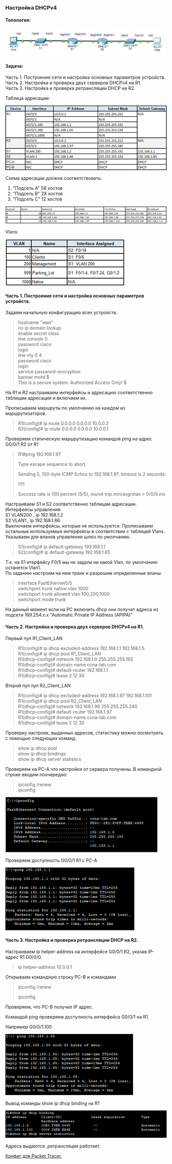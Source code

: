 ### **Настройка DHCPv4**

#### **Топология:**

![Scheme](https://github.com/Cooler1213/Otus-Network/blob/37bb58b96d1e507d3eb2a657462a07a2de71d186/Lab/DHCPv4/Scheme%20v4.png)

#### Задача:

Часть 1. Построение сети и настройка основных параметров устройств.  
Часть 2. Настройка и проверка двух серверов DHCPv4 на R1.  
Часть 3. Настройка и проверка ретрансляции DHCP на R2.   

Таблица адресации:

![IP](https://github.com/Cooler1213/Otus-Network/blob/f4ca1c7a366edbb844ca06151599a39213227bc0/Lab/DHCPv4/IP.png)

Схема адресации должна соответствовать:
1. "Подсеть A" 58 хостов
2. "Подсеть B" 28 хостов
3. "Подсеть C" 12 хостов

![Subnet](https://github.com/Cooler1213/Otus-Network/blob/f4ca1c7a366edbb844ca06151599a39213227bc0/Lab/DHCPv4/Subnet.png)

Vlans:

![Vlan](https://github.com/Cooler1213/Otus-Network/blob/f4ca1c7a366edbb844ca06151599a39213227bc0/Lab/DHCPv4/Vlan.png)

#### Часть 1. Построение сети и настройка основных параметров устройств.

Задаем начальную конфигурацию всех устройств.

> hostname "имя"  
> no ip domain lookup  
> enable secret class  
> line console 0   
> password cisco  
> login  
> line vty 0 4  
> password cisco  
> login  
> service password-encryption  
> banner motd $  
> This is a secure system. Authorized Access Only! $

На R1 и R2 настраиваем интерфейсы и адресацию соответственно таблицам адресации и включаем их.

Прописываем маршруты по умолчанию на каждом из маршрутизаторов.

> R1(config)# ip route 0.0.0.0 0.0.0.0 10.0.0.2  
> R2(config)# ip route 0.0.0.0 0.0.0.0 10.0.0.1

Проверяем статическую маршрутизацию командой ping на адрес G0/0/1 R2 от R1

> R1#ping 192.168.1.97 
>
> Type escape sequence to abort.
>
> Sending 5, 100-byte ICMP Echos to 192.168.1.97, timeout is 2 seconds:
>
> !!!!!
>
> Success rate is 100 percent (5/5), round-trip min/avg/max = 0/0/0 ms
>



Настраиваем S1 и S2 соответственно таблицам адресации.  
Интерфейсы управления:  
S1 VLAN200 , ip 192.168.1.2  
S2 VLAN1 , ip 192.168.1.66  
Выключаем интерфейсы, которые не используются. 
Прописываем остальные используемые интерфейсы в соответствии с таблицей Vlans.  
Указываем для вланов управления шлюз по умолчанию.

> S1(config)# ip default-gateway 192.168.1.1  
> S2(config)# ip default-gateway 192.168.1.65

Т.к. на S1 итерфейсу F0/5 мы не задали ни какой Vlan, по умолчанию останется Vlan1.  
По заданию настроим на нем транк и разрешим определенные вланы.

> interface FastEthernet0/5  
> switchport trunk native vlan 1000  
> switchport trunk allowed vlan 100,200,1000  
> switchport mode trunk

На данный момент если на PC включить dhcp они получат адреса из подсети  169.254.x.x "Automatic Private IP Address (APIPA)" 



#### Часть 2. Настройка и проверка двух серверов DHCPv4 на R1. 

Первый пул R1_Client_LAN

> R1(config)# ip dhcp excluded-address 192.168.1.1 192.168.1.5  
> R1(config)# ip dhcp pool R1_Client_LAN   
> R1(dhcp–config)# network 192.168.1.0 255.255.255.192  
> R1(dhcp–config)# domain-name ccna-lab.com  
> R1(dhcp–config)# default-router 192.168.1.1  
> R1(dhcp–config)# lease 2 12 30

Второй пул пул R2_Client_LAN

> R1(config)# ip dhcp excluded-address 192.168.1.97 192.168.1.101  
> R1(config)# ip dhcp pool R2_Client_LAN  
> R1(dhcp–config)# network 192.168.1.96 255.255.255.240  
> R1(dhcp–config)# default-router 192.168.1.97  
> R1(dhcp–config)# domain-name ccna-lab.com  
> R1(dhcp–config)# lease 2 12 30

Проверку настроек, выданных адресов, статистику можно посмотреть с помощью следующих команд.

> show ip dhcp pool   
> show ip dhcp bindings  
> show ip dhcp server statistics

Проверяем на PC-A что настройки от сервера получены.
В командной строке вводим поочередно: 

>
>  
> ipconfig /renew  
> ipconfig 

![ipconfig PC-A](https://github.com/Cooler1213/Otus-Network/blob/d7039c92b4f3739e5bfafbcd0d5d3aaf6c209c8c/Lab/DHCPv4/ipconfig%20PC-A.png)

Проверяем доступность  G0/0/1  R1 с PC-A

![Ping PC-A to R1](https://github.com/Cooler1213/Otus-Network/blob/682b6cb15ca98a656a395efcf787d96d899a8f19/Lab/DHCPv4/Ping%20PC-A%20to%20R1.png)

#### Часть 3. Настройка и проверка ретрансляции DHCP на R2.

Настраиваем ip helper-address на интерфейсе G0/0/1 R2, указав IP-адрес R1 G0/0/0.

> ip helper-address 10.0.0.1

Открываем командную строку PC-B и командами 

> ipconfig /renew
>
> ipconfig

Проверяем, что PC-B получил IP адрес.

Командой ping проверяем доступность интерфейса G0/0/1 на R1.

Например  G0/0/1.100  

![Ping PC-B to R1](https://github.com/Cooler1213/Otus-Network/blob/dde091142e914790377078491b854b1dd024ace3/Lab/DHCPv4/Ping%20PC-B%20to%20R1%20.png)

Вывод команды show ip dhcp binding на R1

![show ip dhcp binding](https://github.com/Cooler1213/Otus-Network/blob/4da486a6d25bf9f3db6f6e7e14e66c7505d7853f/Lab/DHCPv4/binding.png)

Адреса выдаются ,ретрансляция работает.

[Конфиг для Packet Tracer.](https://github.com/Cooler1213/Otus-Network/blob/7d7e19b8e72f2054342fcc624aec02bc37156331/Lab/DHCPv4/Implement%20DHCPv4.pkt)
